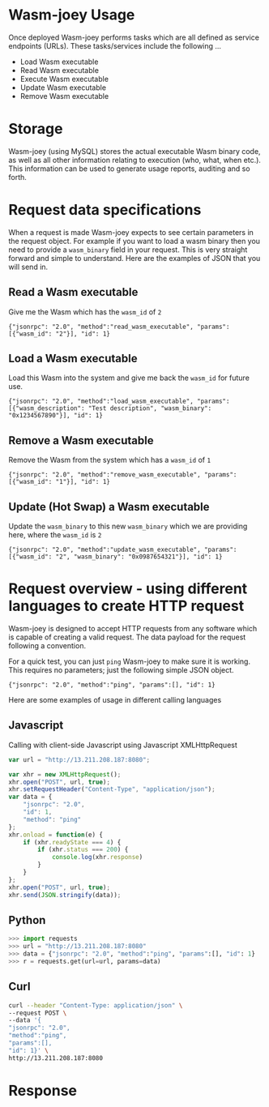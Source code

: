 # Wasm-joey Usage

Once deployed Wasm-joey performs tasks which are all defined as service endpoints (URLs). These tasks/services include the following ...
- Load Wasm executable
- Read Wasm executable
- Execute Wasm executable
- Update Wasm executable
- Remove Wasm executable


# Storage
Wasm-joey (using MySQL) stores the actual executable Wasm binary code, as well as all other information relating to execution (who, what, when etc.). This information can be used to generate usage reports, auditing and so forth.

# Request data specifications
When a request is made Wasm-joey expects to see certain parameters in the request object. For example if you want to load a wasm binary then you need to provide a `wasm_binary` field in your request. This is very straight forward and simple to understand. Here are the examples of JSON that you will send in.

## Read a Wasm executable
Give me the Wasm which has the `wasm_id` of `2`
```
{"jsonrpc": "2.0", "method":"read_wasm_executable", "params":[{"wasm_id": "2"}], "id": 1}
```
## Load a Wasm executable
Load this Wasm into the system and give me back the `wasm_id` for future use.
```
{"jsonrpc": "2.0", "method":"load_wasm_executable", "params":[{"wasm_description": "Test description", "wasm_binary": "0x1234567890"}], "id": 1}
```
## Remove a Wasm executable
Remove the Wasm from the system which has a `wasm_id` of `1`
```
{"jsonrpc": "2.0", "method":"remove_wasm_executable", "params":[{"wasm_id": "1"}], "id": 1}
```

## Update (Hot Swap) a Wasm executable
Update the `wasm_binary` to this new `wasm_binary` which we are providing here, where the `wasm_id` is `2`
```
{"jsonrpc": "2.0", "method":"update_wasm_executable", "params":[{"wasm_id": "2", "wasm_binary": "0x0987654321"}], "id": 1}
```

# Request overview - using different languages to create HTTP request
Wasm-joey is designed to accept HTTP requests from any software which is capable of creating a valid request. The data payload for the request following a convention.

For a quick test, you can just `ping` Wasm-joey to make sure it is working. This requires no parameters; just the following simple JSON object.
```
{"jsonrpc": "2.0", "method":"ping", "params":[], "id": 1}
```

Here are some examples of usage in different calling languages

## Javascript
Calling with client-side Javascript using Javascript XMLHttpRequest
```javascript
var url = "http://13.211.208.187:8080";

var xhr = new XMLHttpRequest();
xhr.open("POST", url, true);
xhr.setRequestHeader("Content-Type", "application/json");
var data = {
    "jsonrpc": "2.0",
    "id": 1,
    "method": "ping"
};
xhr.onload = function(e) {
    if (xhr.readyState === 4) {
        if (xhr.status === 200) {
            console.log(xhr.response)
        }
    }
};
xhr.open("POST", url, true);
xhr.send(JSON.stringify(data));
```

## Python
```python
>>> import requests
>>> url = "http://13.211.208.187:8080"
>>> data = {"jsonrpc": "2.0", "method":"ping", "params":[], "id": 1} 
>>> r = requests.get(url=url, params=data)
```

## Curl
```bash
curl --header "Content-Type: application/json" \                     
--request POST \
--data '{
"jsonrpc": "2.0", 
"method":"ping", 
"params":[], 
"id": 1}' \
http://13.211.208.187:8080
```


# Response

